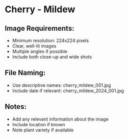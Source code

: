 # Cherry - Mildew

## Image Requirements:
- Minimum resolution: 224x224 pixels
- Clear, well-lit images
- Multiple angles if possible
- Include both close-up and wide shots

## File Naming:
- Use descriptive names: cherry_mildew_001.jpg
- Include date if relevant: cherry_mildew_2024_001.jpg

## Notes:
- Add any relevant information about the image
- Include location if known
- Note plant variety if available
